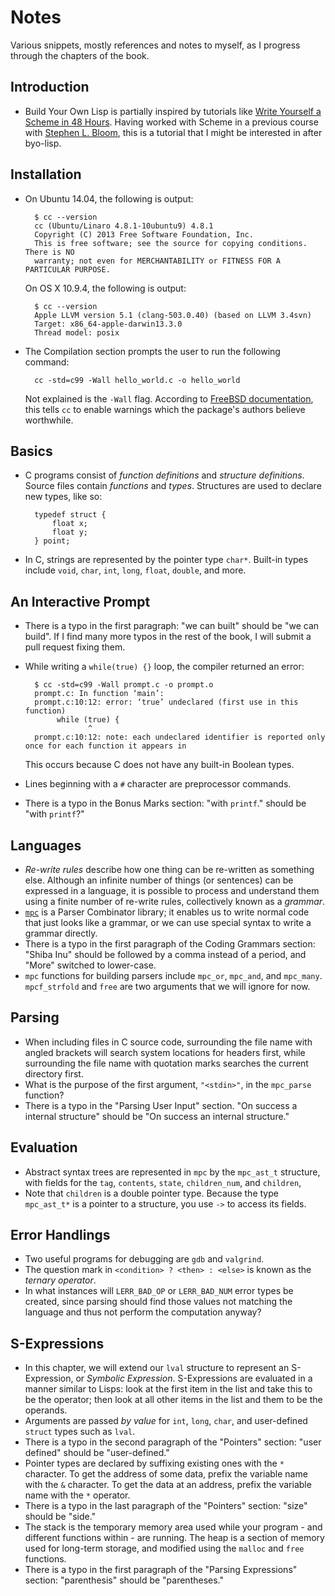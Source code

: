 # Notes

Various snippets, mostly references and notes to myself, as I progress through
the chapters of the book.

## Introduction

* Build Your Own Lisp is partially inspired by tutorials like [Write Yourself a Scheme in 48 Hours](http://en.wikibooks.org/wiki/Write_Yourself_a_Scheme_in_48_Hours).
  Having worked with Scheme in a previous course with [Stephen L. Bloom](http://www.cs.stevens.edu/~bloom/),
  this is a tutorial that I might be interested in after byo-lisp.

## Installation

* On Ubuntu 14.04, the following is output:

        $ cc --version
        cc (Ubuntu/Linaro 4.8.1-10ubuntu9) 4.8.1
        Copyright (C) 2013 Free Software Foundation, Inc.
        This is free software; see the source for copying conditions.  There is NO
        warranty; not even for MERCHANTABILITY or FITNESS FOR A PARTICULAR PURPOSE.
    On OS X 10.9.4, the following is output:

        $ cc --version
        Apple LLVM version 5.1 (clang-503.0.40) (based on LLVM 3.4svn)
        Target: x86_64-apple-darwin13.3.0
        Thread model: posix
* The Compilation section prompts the user to run the following command:

        cc -std=c99 -Wall hello_world.c -o hello_world
    Not explained is the `-Wall` flag. According to [FreeBSD documentation](http://www.freebsd.org/doc/en/books/developers-handbook/tools-compiling.html),
    this tells `cc` to enable warnings which the package's authors believe worthwhile.

## Basics

* C programs consist of *function definitions* and *structure definitions*.
  Source files contain *functions* and *types*. Structures are used to declare
  new types, like so:

        typedef struct {
            float x;
            float y;
        } point;
* In C, strings are represented by the pointer type `char*`. Built-in types
  include `void`, `char`, `int`, `long`, `float`, `double`, and more.

## An Interactive Prompt

* There is a typo in the first paragraph: "we can built" should be "we can
  build". If I find many more typos in the rest of the book, I will submit a
  pull request fixing them.
* While writing a `while(true) {}` loop, the compiler returned an error:

        $ cc -std=c99 -Wall prompt.c -o prompt.o
        prompt.c: In function ‘main’:
        prompt.c:10:12: error: ‘true’ undeclared (first use in this function)
             while (true) {
                    ^
        prompt.c:10:12: note: each undeclared identifier is reported only once for each function it appears in
    This occurs because C does not have any built-in Boolean types.
* Lines beginning with a `#` character are preprocessor commands.
* There is a typo in the Bonus Marks section: "with `printf`." should be "with
  `printf`?"

## Languages

* *Re-write rules* describe how one thing can be re-written as something else.
  Although an infinite number of things (or sentences) can be expressed in a
  language, it is possible to process and understand them using a finite number
  of re-write rules, collectively known as a *grammar*.
* [`mpc`](https://github.com/orangeduck/mpc) is a Parser Combinator library; it
  enables us to write normal code that just looks like a grammar, or we can use
  special syntax to write a grammar directly.
* There is a typo in the first paragraph of the Coding Grammars section: "Shiba
  Inu" should be followed by a comma instead of a period, and "More" switched to
  lower-case.
* `mpc` functions for building parsers include `mpc_or`, `mpc_and`, and
  `mpc_many`. `mpcf_strfold` and `free` are two arguments that we will ignore
  for now.

## Parsing

* When including files in C source code, surrounding the file name with angled
  brackets will search system locations for headers first, while surrounding the
  file name with quotation marks searches the current directory first.
* What is the purpose of the first argument, `"<stdin>"`, in the `mpc_parse`
  function?
* There is a typo in the "Parsing User Input" section. "On success a internal
  structure" should be "On success an internal structure."


## Evaluation

* Abstract syntax trees are represented in `mpc` by the `mpc_ast_t` structure,
  with fields for the `tag`, `contents`, `state`, `children_num`, and `children`,
* Note that `children` is a double pointer type. Because the type `mpc_ast_t*`
  is a pointer to a structure, you use `->` to access its fields.

## Error Handlings

* Two useful programs for debugging are `gdb` and `valgrind`.
* The question mark in `<condition> ? <then> : <else>` is known as the *ternary
  operator*.
* In what instances will `LERR_BAD_OP` or `LERR_BAD_NUM` error types be created,
  since parsing should find those values not matching the language and thus not
  perform the computation anyway?

## S-Expressions

* In this chapter, we will extend our `lval` structure to represent an
  S-Expression, or *Symbolic Expression*. S-Expressions are evaluated in a
  manner similar to Lisps: look at the first item in the list and take this to
  be the operator; then look at all other items in the list and them to be the
  operands.
* Arguments are passed *by value* for `int`, `long`, `char`, and user-defined
  `struct` types such as `lval`.
* There is a typo in the second paragraph of the "Pointers" section: "user
  defined" should be "user-defined."
* Pointer types are declared by suffixing existing ones with the `*` character.
  To get the address of some data, prefix the variable name with the `&`
  character. To get the data at an address, prefix the variable name with the
  `*` operator.
* There is a typo in the last paragraph of the "Pointers" section: "size" should
  be "side."
* The stack is the temporary memory area used while your program - and different
  functions within - are running. The heap is a section of memory used for
  long-term storage, and modified using the `malloc` and `free` functions.
* There is a typo in the first paragraph of the "Parsing Expressions" section:
  "parenthesis" should be "parentheses."
